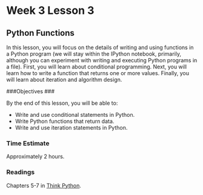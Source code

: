 # Week 3 Lesson 3 #
## Python Functions ##

In this lesson, you will focus on the details of writing and using functions in a Python program (we will stay within the IPython notebook, primarily, although you can experiment with writing and executing Python programs in a file). First, you will learn about conditional programming. Next, you will learn how to write a function that returns one or more values. Finally, you will learn about iteration and algorithm design. 

###Objectives ###

By the end of this lesson, you will be able to:

- Write and use conditional statements in Python.
- Write Python functions that return data.
- Write and use iteration statements in Python.

### Time Estimate ###

Approximately 2 hours.

### Readings ####

Chapters 5-7 in [Think Python](http://faculty.stedwards.edu/mikek/python/thinkpython.pdf).


